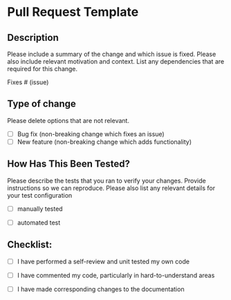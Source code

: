 # Pull Request Template

## Description

Please include a summary of the change and which issue is fixed. Please also include relevant motivation and context. List any dependencies that are required for this change.

Fixes # (issue)

## Type of change

Please delete options that are not relevant.

- [ ] Bug fix (non-breaking change which fixes an issue)
- [ ] New feature (non-breaking change which adds functionality)

## How Has This Been Tested?

Please describe the tests that you ran to verify your changes. Provide instructions so we can reproduce. Please also list any relevant details for your test configuration

- [ ] manually tested
- [ ] automated test


## Checklist:

- [ ] I have performed a self-review and unit tested my own code
- [ ] I have commented my code, particularly in hard-to-understand areas
- [ ] I have made corresponding changes to the documentation

